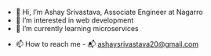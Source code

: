 - 👋 Hi, I’m Ashay Srivastava, Associate Engineer at Nagarro
- 👀 I’m interested in web development
- 🌱 I’m currently learning microservices
<!-- - 💞️ I’m looking to collaborate on ... -->
- 📫 How to reach me - 📬 ashaysrivastava20@gmail.com

<!---
ashay20/ashay20 is a ✨ special ✨ repository because its `README.md` (this file) appears on your GitHub profile.
You can click the Preview link to take a look at your changes.
--->
